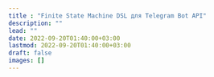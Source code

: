 ```yaml
---
title : "Finite State Machine DSL для Telegram Bot API"
description: ""
lead: ""
date: 2022-09-20T01:40:00+03:00
lastmod: 2022-09-20T01:40:00+03:00
draft: false
images: []
---
```

